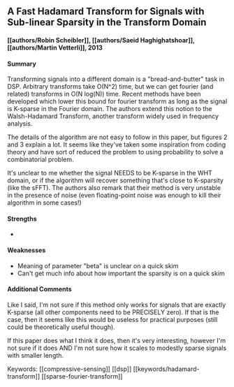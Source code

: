 ## A Fast Hadamard Transform for Signals with Sub-linear Sparsity in the Transform Domain
#### [[authors/Robin Scheibler]], [[authors/Saeid Haghighatshoar]], [[authors/Martin Vetterli]], 2013

#### Summary
Transforming signals into a different domain is a "bread-and-butter" task in DSP. Arbitrary transforms take O(N^2) time, but we can get fourier (and related) transforms in O(N log(N)) time. Recent methods have been developed which lower this bound for fourier transform as long as the signal is K-sparse in the Fourier domain. The authors extend this notion to the Walsh-Hadamard Transform, another transform widely used in frequency analysis.

The details of the algorithm are not easy to follow in this paper, but figures 2 and 3 explain a lot. It seems like they've taken some inspiration from coding theory and have sort of reduced the problem to using probability to solve a combinatorial problem.

It's unclear to me whether the signal NEEDS to be K-sparse in the WHT domain, or if the algorithm will recover something that's close to K-sparsity (like the sFFT). The authors also remark that their method is very unstable in the presence of noise (even floating-point noise was enough to kill their algorithm in some cases!)

#### Strengths
 * 

#### Weaknesses
 * Meaning of parameter "beta" is unclear on a quick skim
 * Can't get much info about how important the sparsity is on a quick skim

#### Additional Comments
Like I said, I'm not sure if this method only works for signals that are exactly K-sparse (all other components need to be PRECISELY zero). If that is the case, then it seems like this would be useless for practical purposes (still could be theoretically useful though).

If this paper does what I think it does, then it's very interesting, however I'm not sure if it does AND I'm not sure how it scales to modestly sparse signals with smaller length.

Keywords: [[compressive-sensing]] [[dsp]] [[keywords/hadamard-transform]] [[sparse-fourier-transform]]
